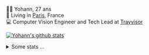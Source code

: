 <p>
  👨🏻 <bold>Yohann</bold>, 27 ans<br/>
  💼 Living in <a href="https://www.google.com/maps?q=paris">Paris</a>, France<br/>
  💻 Computer Vision Engineer and Tech Lead at <a href="https://trayvisor.com/">Trayvisor</a><br/>
</p>

<a href="https://github.com/anuraghazra/github-readme-stats"><img align="center" src="https://github-readme-stats-go94hl40s-yohann84l.vercel.app//api?username=yohann84L&show_icons=true&include_all_commits=true" alt="Yohann's github stats" /> </a>


<details>
  <summary>Some stats ...</summary><br/>
  

<!--START_SECTION:waka-->
![Code Time](http://img.shields.io/badge/Code%20Time-148%20hrs%2018%20mins-blue)

![Profile Views](http://img.shields.io/badge/Profile%20Views-0-blue)

**🐱 My GitHub Data** 

> 🏆 1,172 Contributions in the Year 2022
 > 
> 📦 440.5 kB Used in GitHub's Storage 
 > 
> 🚫 Not Opted to Hire
 > 
> 📜 24 Public Repositories 
 > 
> 🔑 21 Private Repositories  
 > 
**I'm an Early 🐤** 

```text
🌞 Morning    311 commits    ███████░░░░░░░░░░░░░░░░░░   31.22% 
🌆 Daytime    567 commits    ██████████████░░░░░░░░░░░   56.93% 
🌃 Evening    117 commits    ███░░░░░░░░░░░░░░░░░░░░░░   11.75% 
🌙 Night      1 commits      ░░░░░░░░░░░░░░░░░░░░░░░░░   0.1%

```
📅 **I'm Most Productive on Thursday** 

```text
Monday       183 commits    ████░░░░░░░░░░░░░░░░░░░░░   18.37% 
Tuesday      167 commits    ████░░░░░░░░░░░░░░░░░░░░░   16.77% 
Wednesday    170 commits    ████░░░░░░░░░░░░░░░░░░░░░   17.07% 
Thursday     229 commits    █████░░░░░░░░░░░░░░░░░░░░   22.99% 
Friday       224 commits    █████░░░░░░░░░░░░░░░░░░░░   22.49% 
Saturday     14 commits     ░░░░░░░░░░░░░░░░░░░░░░░░░   1.41% 
Sunday       9 commits      ░░░░░░░░░░░░░░░░░░░░░░░░░   0.9%

```


📊 **This Week I Spent My Time On** 

```text
⌚︎ Time Zone: Europe/Paris

💬 Programming Languages: 
Python                   9 hrs 5 mins        ████████████░░░░░░░░░░░░░   49.34% 
Jupyter                  6 hrs 13 mins       ████████░░░░░░░░░░░░░░░░░   33.79% 
JavaScript               1 hr 24 mins        ██░░░░░░░░░░░░░░░░░░░░░░░   7.64% 
HTTP Request             39 mins             █░░░░░░░░░░░░░░░░░░░░░░░░   3.57% 
Text                     13 mins             ░░░░░░░░░░░░░░░░░░░░░░░░░   1.22%

🔥 Editors: 
PyCharm                  16 hrs 43 mins      ██████████████████████░░░   90.77% 
WebStorm                 1 hr 25 mins        ██░░░░░░░░░░░░░░░░░░░░░░░   7.75% 
VS Code                  16 mins             ░░░░░░░░░░░░░░░░░░░░░░░░░   1.48%

💻 Operating System: 
Mac                      18 hrs 25 mins      █████████████████████████   100.0%

```

**I Mostly Code in Python** 

```text
Python                   18 repos            ██████████████░░░░░░░░░░░   56.25% 
Java                     6 repos             ████░░░░░░░░░░░░░░░░░░░░░   18.75% 
JavaScript               2 repos             █░░░░░░░░░░░░░░░░░░░░░░░░   6.25% 
R                        2 repos             █░░░░░░░░░░░░░░░░░░░░░░░░   6.25% 
HTML                     1 repo              ░░░░░░░░░░░░░░░░░░░░░░░░░   3.12%

```



 Last Updated on 16/10/2022 02:49:07 UTC
<!--END_SECTION:waka-->
